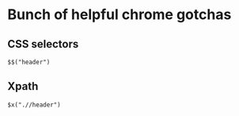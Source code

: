 # Bunch of helpful chrome gotchas
## CSS selectors
```
$$("header")
```

## Xpath
```
$x(".//header")
```
